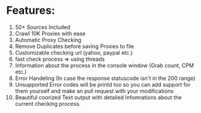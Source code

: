 # Features:

01. 50+ Sources Included
02. Crawl 10K Proxies with ease
03. Automatic Proxy Checking
04. Remove Duplicates before saving Proxies to file
05. Customizable checking url (yahoo, paypal etc.)
06. fast check process => using threads
07. Information about the process in the console window (Grab count, CPM etc.)
08. Error Handeling (In case the response statuscode isn't in the 200 range)
09. Unsupported Error codes will be printd too so you can add support for them yourself and make an pull request with your modifications
10. Beautiful coorized Text output with detailed Infomrations about the current checking process.
